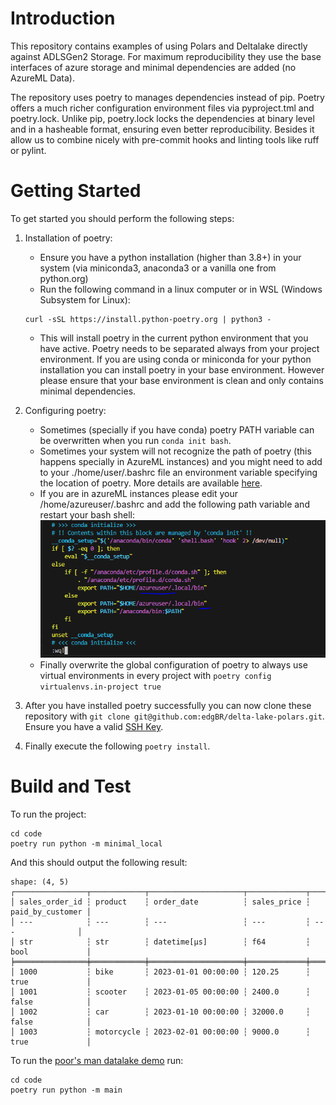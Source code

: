 # Introduction
This repository contains examples of using Polars and Deltalake directly against ADLSGen2 Storage. For maximum reproducibility they use the base interfaces of azure storage and minimal dependencies are added (no AzureML Data).

The repository uses poetry to manages dependencies instead of pip. Poetry offers a much richer configuration environment files via pyproject.tml and poetry.lock. Unlike pip, poetry.lock locks the dependencies at binary level and in a hasheable format, ensuring even better reproducibility. Besides it allow us to combine nicely with pre-commit hooks and linting tools like ruff or pylint.

# Getting Started

To get started you should perform the following steps:

1.	Installation of poetry:
    - Ensure you have a python installation (higher than 3.8+) in your system (via miniconda3, anaconda3 or a vanilla one from python.org)
    - Run the following command in a linux computer or in WSL (Windows Subsystem for Linux):

    ```{bash}
    curl -sSL https://install.python-poetry.org | python3 -
    ```
    - This will install poetry in the current python environment that you have active. Poetry needs to be separated always from your project environment. If you are using conda or miniconda for your python installation you can install poetry in your base environment. However please ensure that your base environment is clean and only contains minimal dependencies.
2.	Configuring poetry:
    - Sometimes (specially if you have conda) poetry PATH variable can be overwritten when you run ```conda init bash```.
    - Sometimes your system will not recognize the path of poetry (this happens specially in AzureML instances) and you might need to add to your ./home/user/.bashrc file an environment variable specifying the location of poetry. More details are available [here](https://python-poetry.org/docs/#installing-with-the-official-installer).
    - If you are in azureML instances please edit your /home/azureuser/.bashrc and add the following path variable and restart your bash shell:
    ![Alt text](image.png)
    - Finally overwrite the global configuration of poetry to always use virtual environments in every project with ```poetry config virtualenvs.in-project true```
3.	After you have installed poetry successfully you can now clone these repository with ```git clone git@github.com:edgBR/delta-lake-polars.git```. Ensure you have a valid [SSH Key](https://docs.github.com/en/authentication/connecting-to-github-with-ssh/adding-a-new-ssh-key-to-your-github-account).
4. Finally execute the following ```poetry install```.

# Build and Test

To run the project:

```{bash}
cd code
poetry run python -m minimal_local
```

And this should output the following result:

```{python}
shape: (4, 5)
┌────────────────┬────────────┬─────────────────────┬─────────────┬──────────────────┐
│ sales_order_id ┆ product    ┆ order_date          ┆ sales_price ┆ paid_by_customer │
│ ---            ┆ ---        ┆ ---                 ┆ ---         ┆ ---              │
│ str            ┆ str        ┆ datetime[μs]        ┆ f64         ┆ bool             │
╞════════════════╪════════════╪═════════════════════╪═════════════╪══════════════════╡
│ 1000           ┆ bike       ┆ 2023-01-01 00:00:00 ┆ 120.25      ┆ true             │
│ 1001           ┆ scooter    ┆ 2023-01-05 00:00:00 ┆ 2400.0      ┆ false            │
│ 1002           ┆ car        ┆ 2023-01-10 00:00:00 ┆ 32000.0     ┆ false            │
│ 1003           ┆ motorcycle ┆ 2023-02-01 00:00:00 ┆ 9000.0      ┆ true             │
```
To run the [poor's man datalake demo](https://www.edgarbahilo.com/poors-man-data-lake-with-polars-deltalake/) run:
```{bash}
cd code
poetry run python -m main
```
